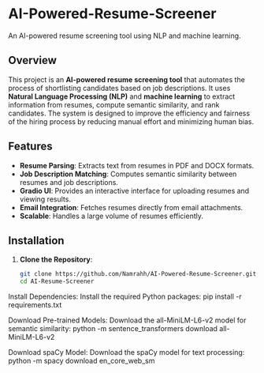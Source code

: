 # AI-Powered-Resume-Screener
An AI-powered resume screening tool using NLP and machine learning.

## Overview
This project is an **AI-powered resume screening tool** that automates the process of shortlisting candidates based on job descriptions. It uses **Natural Language Processing (NLP)** and **machine learning** to extract information from resumes, compute semantic similarity, and rank candidates. The system is designed to improve the efficiency and fairness of the hiring process by reducing manual effort and minimizing human bias.

## Features
- **Resume Parsing**: Extracts text from resumes in PDF and DOCX formats.
- **Job Description Matching**: Computes semantic similarity between resumes and job descriptions.
- **Gradio UI**: Provides an interactive interface for uploading resumes and viewing results.
- **Email Integration**: Fetches resumes directly from email attachments.
- **Scalable**: Handles a large volume of resumes efficiently.

## Installation
1. **Clone the Repository**:
   ```bash
   git clone https://github.com/Namrahh/AI-Powered-Resume-Screener.git
   cd AI-Resume-Screener

Install Dependencies:
Install the required Python packages:
pip install -r requirements.txt

Download Pre-trained Models:
Download the all-MiniLM-L6-v2 model for semantic similarity:
python -m sentence_transformers download all-MiniLM-L6-v2

Download spaCy Model:
Download the spaCy model for text processing:
python -m spacy download en_core_web_sm
